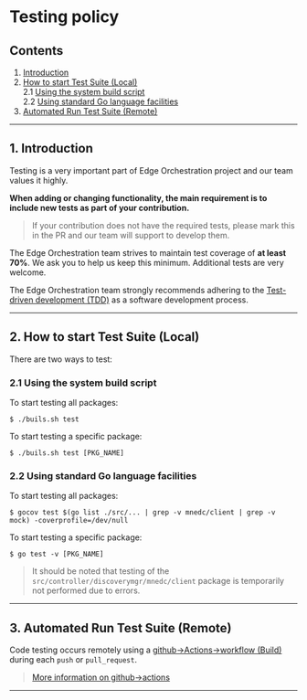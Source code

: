 # Testing policy
## Contents
1. [Introduction](#1-introduction)
2. [How to start Test Suite (Local)](#2-how-to-start-test-suite-local)  
    2.1 [Using the system build script](#21-using-the-system-build-script)  
    2.2 [Using standard Go language facilities](#22-using-standard-go-language-facilities)  
3. [Automated Run Test Suite (Remote)](#3-automated-run-test-suite-remote)  

---

## 1. Introduction

Testing is a very important part of Edge Orchestration project and our team values it highly.

**When adding or changing functionality, the main requirement is to include new tests as part of your contribution.**
> If your contribution does not have the required tests, please mark this in the PR and our team will support to develop them.

The Edge Orchestration team strives to maintain test coverage of **at least 70%**. We ask you to help us keep this minimum. Additional tests are very welcome.

The Edge Orchestration team strongly recommends adhering to the [Test-driven development (TDD)](https://en.wikipedia.org/wiki/Test-driven_development) as a software development process.

---

## 2. How to start Test Suite (Local)
There are two ways to test:

### 2.1 Using the system build script
To start testing all packages:
```
$ ./buils.sh test
```
To start testing a specific package:
```
$ ./buils.sh test [PKG_NAME]
```

### 2.2 Using standard Go language facilities
To start testing all packages:
```
$ gocov test $(go list ./src/... | grep -v mnedc/client | grep -v mock) -coverprofile=/dev/null
```
To start testing a specific package:
```
$ go test -v [PKG_NAME]
```

> It should be noted that testing of the `src/controller/discoverymgr/mnedc/client` package is temporarily not performed due to errors.
    
---

## 3. Automated Run Test Suite (Remote)

Code testing occurs remotely using a [github->Actions->workflow (Build)](https://github.com/lf-edge/edge-home-orchestration-go/actions) during each `push` or `pull_request`.

> [More information on github->actions](https://docs.github.com/en/actions) 
---
 
